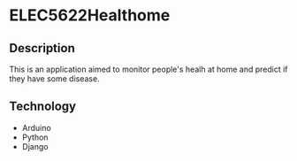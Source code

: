 # ELEC5622Healthome
## Description
This is an application aimed to monitor people's healh at home and predict if they have some disease.

## Technology
+ Arduino
+ Python
+ Django
